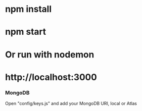 # npm install

# npm start
# Or run with nodemon

# http://localhost:3000


### MongoDB

Open "config/keys.js" and add your MongoDB URI, local or Atlas
